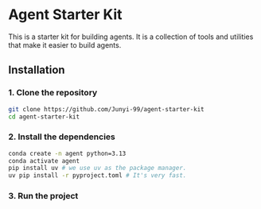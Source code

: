# Agent Starter Kit

This is a starter kit for building agents. It is a collection of tools and utilities that make it easier to build agents.

## Installation

### 1. Clone the repository

```bash
git clone https://github.com/Junyi-99/agent-starter-kit
cd agent-starter-kit
```

### 2. Install the dependencies

```bash
conda create -n agent python=3.13
conda activate agent
pip install uv # we use uv as the package manager.
uv pip install -r pyproject.toml # It's very fast.
```

### 3. Run the project

```bash

```
